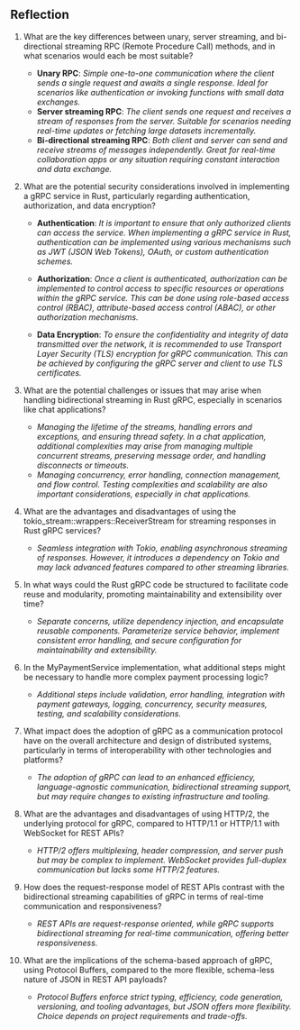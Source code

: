 ## Reflection

1. What are the key differences between unary, server streaming, and bi-directional streaming RPC (Remote Procedure Call) methods, and in what scenarios would each be most suitable?
    - **Unary RPC**: *Simple one-to-one communication where the client sends a single request and awaits a single response. Ideal for scenarios like authentication or invoking functions with small data exchanges.*
    - **Server streaming RPC**: *The client sends one request and receives a stream of responses from the server. Suitable for scenarios needing real-time updates or fetching large datasets incrementally.*
    - **Bi-directional streaming RPC**: *Both client and server can send and receive streams of messages independently. Great for real-time collaboration apps or any situation requiring constant interaction and data exchange.*

2. What are the potential security considerations involved in implementing a gRPC service in Rust, particularly regarding authentication, authorization, and data encryption?
    - **Authentication**: *It is important to ensure that only authorized clients can access the service. When implementing a gRPC service in Rust, authentication can be implemented using various mechanisms such as JWT (JSON Web Tokens), OAuth, or custom authentication schemes.* 

    - **Authorization**: *Once a client is authenticated, authorization can be implemented to control access to specific resources or operations within the gRPC service. This can be done using role-based access control (RBAC), attribute-based access control (ABAC), or other authorization mechanisms.*

    - **Data Encryption**: *To ensure the confidentiality and integrity of data transmitted over the network, it is recommended to use Transport Layer Security (TLS) encryption for gRPC communication. This can be achieved by configuring the gRPC server and client to use TLS certificates.*

3. What are the potential challenges or issues that may arise when handling bidirectional streaming in Rust gRPC, especially in scenarios like chat applications?
    - *Managing the lifetime of the streams, handling errors and exceptions, and ensuring thread safety. In a chat application, additional complexities may arise from managing multiple concurrent streams, preserving message order, and handling disconnects or timeouts.*
    - *Managing concurrency, error handling, connection management, and flow control. Testing complexities and scalability are also important considerations, especially in chat applications.*

4. What are the advantages and disadvantages of using the tokio_stream::wrappers::ReceiverStream for streaming responses in Rust gRPC services?
    - *Seamless integration with Tokio, enabling asynchronous streaming of responses. However, it introduces a dependency on Tokio and may lack advanced features compared to other streaming libraries.*

5. In what ways could the Rust gRPC code be structured to facilitate code reuse and modularity, promoting maintainability and extensibility over time?
    - *Separate concerns, utilize dependency injection, and encapsulate reusable components. Parameterize service behavior, implement consistent error handling, and secure configuration for maintainability and extensibility.*

6. In the MyPaymentService implementation, what additional steps might be necessary to handle more complex payment processing logic?
    - *Additional steps include validation, error handling, integration with payment gateways, logging, concurrency, security measures, testing, and scalability considerations.*

7. What impact does the adoption of gRPC as a communication protocol have on the overall architecture and design of distributed systems, particularly in terms of interoperability with other technologies and platforms?
    - *The adoption of gRPC can lead to an enhanced efficiency, language-agnostic communication, bidirectional streaming support, but may require changes to existing infrastructure and tooling.*

8. What are the advantages and disadvantages of using HTTP/2, the underlying protocol for gRPC, compared to HTTP/1.1 or HTTP/1.1 with WebSocket for REST APIs?
    - *HTTP/2 offers multiplexing, header compression, and server push but may be complex to implement. WebSocket provides full-duplex communication but lacks some HTTP/2 features.*

9. How does the request-response model of REST APIs contrast with the bidirectional streaming capabilities of gRPC in terms of real-time communication and responsiveness?
    - *REST APIs are request-response oriented, while gRPC supports bidirectional streaming for real-time communication, offering better responsiveness.*

10. What are the implications of the schema-based approach of gRPC, using Protocol Buffers, compared to the more flexible, schema-less nature of JSON in REST API payloads?
    - *Protocol Buffers enforce strict typing, efficiency, code generation, versioning, and tooling advantages, but JSON offers more flexibility. Choice depends on project requirements and trade-offs.*